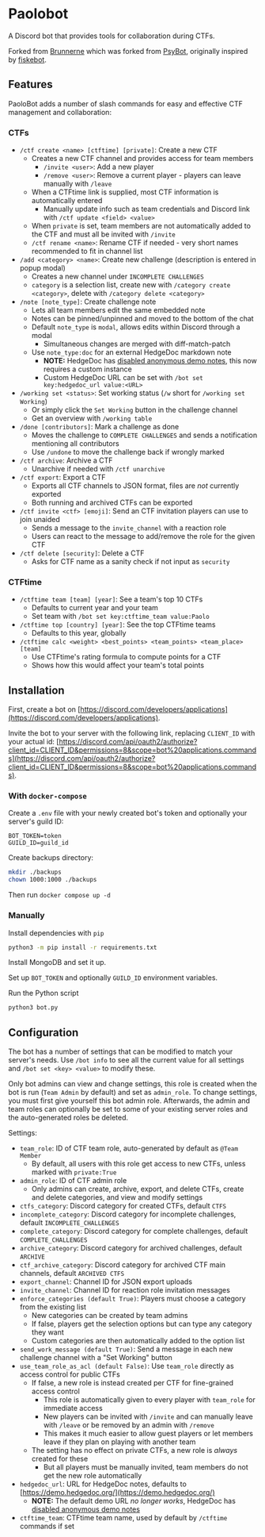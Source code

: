 # Paolobot

A Discord bot that provides tools for collaboration during CTFs.

Forked from [Brunnerne](https://github.com/Brunnerne/BrunnerBot) which was forked from [PsyBot](https://github.com/Myldero/psybot), originally inspired by [fiskebot](https://github.com/ekofiskctf/fiskebot).

## Features

PaoloBot adds a number of slash commands for easy and effective CTF management and collaboration:

### CTFs

* `/ctf create <name> [ctftime] [private]`: Create a new CTF
  * Creates a new CTF channel and provides access for team members
    * `/invite <user>`: Add a new player
    * `/remove <user>`: Remove a current player - players can leave manually with `/leave`
  * When a CTFtime link is supplied, most CTF information is automatically entered
    * Manually update info such as team credentials and Discord link with `/ctf update <field> <value>`
  * When `private` is set, team members are not automatically added to the CTF and must all be invited with `/invite`
  * `/ctf rename <name>`: Rename CTF if needed - very short names recommended to fit in channel list
* `/add <category> <name>`: Create new challenge (description is entered in popup modal)
  * Creates a new channel under `INCOMPLETE CHALLENGES`
  * `category` is a selection list, create new with `/category create <category>`, delete with `/category delete <category>`
* `/note [note_type]`: Create challenge note
  * Lets all team members edit the same embedded note
  * Notes can be pinned/unpinned and moved to the bottom of the chat
  * Default `note_type` is `modal`, allows edits within Discord through a modal
    * Simultaneous changes are merged with diff-match-patch
  * Use `note_type:doc` for an external HedgeDoc markdown note
    * **NOTE:** HedgeDoc has [disabled anonymous demo notes](https://community.hedgedoc.org/t/no-more-anonymous-usage-of-demo-instance/1634), this now requires a custom instance
    * Custom HedgeDoc URL can be set with `/bot set key:hedgedoc_url value:<URL>`
* `/working set <status>`: Set working status (`/w` short for `/working set Working`)
  * Or simply click the `Set Working` button in the challenge channel
  * Get an overview with `/working table`
* `/done [contributors]`: Mark a challenge as done
  * Moves the challenge to `COMPLETE CHALLENGES` and sends a notification mentioning all contributors
  * Use `/undone` to move the challenge back if wrongly marked
* `/ctf archive`: Archive a CTF
  * Unarchive if needed with `/ctf unarchive`
* `/ctf export`: Export a CTF
  * Exports all CTF channels to JSON format, files are *not* currently exported
  * Both running and archived CTFs can be exported
* `/ctf invite <ctf> [emoji]`: Send an CTF invitation players can use to join unaided
  * Sends a message to the `invite_channel` with a reaction role
  * Users can react to the message to add/remove the role for the given CTF
* `/ctf delete [security]`: Delete a CTF
  * Asks for CTF name as a sanity check if not input as `security`

### CTFtime

* `/ctftime team [team] [year]`: See a team's top 10 CTFs
  * Defaults to current year and your team
  * Set team with `/bot set key:ctftime_team value:Paolo`
* `/ctftime top [country] [year]`: See the top CTFtime teams
  * Defaults to this year, globally
* `/ctftime calc <weight> <best_points> <team_points> <team_place> [team]`
  * Use CTFtime's rating formula to compute points for a CTF
  * Shows how this would affect your team's total points

## Installation

First, create a bot on [https://discord.com/developers/applications](https://discord.com/developers/applications).

Invite the bot to your server with the following link, replacing `CLIENT_ID` with your actual id:
[https://discord.com/api/oauth2/authorize?client_id=CLIENT_ID&permissions=8&scope=bot%20applications.commands](https://discord.com/api/oauth2/authorize?client_id=CLIENT_ID&permissions=8&scope=bot%20applications.commands).

### With `docker-compose`

Create a `.env` file with your newly created bot's token and optionally your server's guild ID:

```dotenv
BOT_TOKEN=token
GUILD_ID=guild_id
```

Create backups directory:

```sh
mkdir ./backups
chown 1000:1000 ./backups
```

Then run `docker compose up -d`

### Manually

Install dependencies with `pip`

```sh
python3 -m pip install -r requirements.txt
```

Install MongoDB and set it up.

Set up `BOT_TOKEN` and optionally `GUILD_ID` environment variables.

Run the Python script

```sh
python3 bot.py
```

## Configuration

The bot has a number of settings that can be modified to match your server's needs.
Use `/bot info` to see all the current value for all settings and `/bot set <key> <value>` to modify these.

Only bot admins can view and change settings, this role is created when the bot is run (`Team Admin` by default) and set as `admin_role`.
To change settings, you must first give yourself this bot admin role.
Afterwards, the admin and team roles can optionally be set to some of your existing server roles and the auto-generated roles be deleted.

Settings:

* `team_role`: ID of CTF team role, auto-generated by default as `@Team Member`
  * By default, all users with this role get access to new CTFs, unless marked with `private:True`
* `admin_role`: ID of CTF admin role
  * Only admins can create, archive, export, and delete CTFs, create and delete categories, and view and modify settings
* `ctfs_category`: Discord category for created CTFs, default `CTFS`
* `incomplete_category`: Discord category for incomplete challenges, default `INCOMPLETE_CHALLENGES`
* `complete_category`: Discord category for complete challenges, default `COMPLETE_CHALLENGES`
* `archive_category`: Discord category for archived challenges, default `ARCHIVE`
* `ctf_archive_category`: Discord category for archived CTF main channels, default `ARCHIVED CTFS`
* `export_channel`: Channel ID for JSON export uploads
* `invite_channel`: Channel ID for reaction role invitation messages
* `enforce_categories (default True)`: Players must choose a category from the existing list
  * New categories can be created by team admins
  * If false, players get the selection options but can type any category they want
  * Custom categories are then automatically added to the option list
* `send_work_message (default True)`: Send a message in each new challenge channel with a "Set Working" button
* `use_team_role_as_acl (default False)`: Use `team_role` directly as access control for public CTFs
  * If false, a new role is instead created per CTF for fine-grained access control
    * This role is automatically given to every player with `team_role` for immediate access
    * New players can be invited with `/invite` and can manually leave with `/leave` or be removed by an admin with `/remove`
    * This makes it much easier to allow guest players or let members leave if they plan on playing with another team
  * The setting has no effect on private CTFs, a new role is *always* created for these
    * But all players must be manually invited, team members do not get the new role automatically
* `hedgedoc_url`: URL for HedgeDoc notes, defaults to [https://demo.hedgedoc.org/](https://demo.hedgedoc.org/)
  * **NOTE:** The default demo URL *no longer works*, HedgeDoc has [disabled anonymous demo notes](https://community.hedgedoc.org/t/no-more-anonymous-usage-of-demo-instance/1634)
* `ctftime_team`: CTFtime team name, used by default by `/ctftime` commands if set
